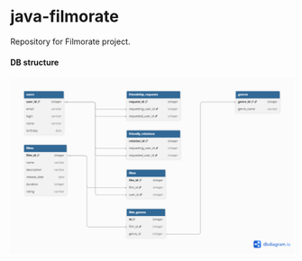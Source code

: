 # java-filmorate
Repository for Filmorate project.

#### DB structure 


![Contribution guidelines for this project](/db_diagram.png)


